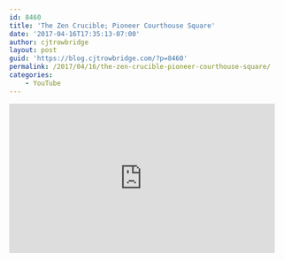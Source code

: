 ```yaml
---
id: 8460
title: 'The Zen Crucible; Pioneer Courthouse Square'
date: '2017-04-16T17:35:13-07:00'
author: cjtrowbridge
layout: post
guid: 'https://blog.cjtrowbridge.com/?p=8460'
permalink: /2017/04/16/the-zen-crucible-pioneer-courthouse-square/
categories:
    - YouTube
---
```


<div style="width: 480px; height: 270px; overflow: hidden; position: relative;"><iframe allowfullscreen="allowfullscreen" frameborder="0" height="270" id="okplayer" mozallowfullscreen="mozallowfullscreen" scrolling="no" seamless="seamless" src="http://youtube.com/embed/AVZ3JHy8gBs" style="position: absolute; top: 0px; left: 0px; width: 480px; height: 270px;" webkitallowfullscreen="webkitAllowFullScreen" width="480"></iframe></div>
